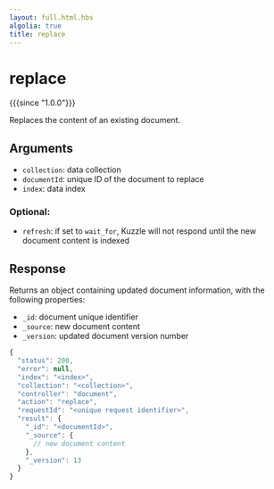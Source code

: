 ```yaml
---
layout: full.html.hbs
algolia: true
title: replace
---
```



# replace

{{{since "1.0.0"}}}

Replaces the content of an existing document.


## Arguments

* `collection`: data collection
* `documentId`: unique ID of the document to replace
* `index`: data index

### Optional:

* `refresh`: if set to `wait_for`, Kuzzle will not respond until the new document content is indexed


## Response

Returns an object containing updated document information, with the following properties:

* `_id`: document unique identifier
* `_source`: new document content
* `_version`: updated document version number

```javascript
{
  "status": 200,
  "error": null,
  "index": "<index>",
  "collection": "<collection>",
  "controller": "document",
  "action": "replace",
  "requestId": "<unique request identifier>",
  "result": {
    "_id": "<documentId>",
    "_source": { 
      // new document content
    },
    "_version": 13
  }
}
```
